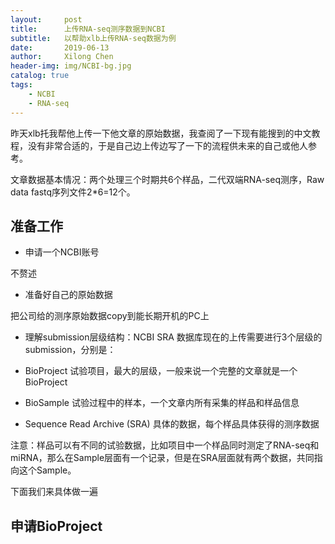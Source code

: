 ```yaml
---
layout:     post
title:      上传RNA-seq测序数据到NCBI
subtitle:   以帮助xlb上传RNA-seq数据为例
date:       2019-06-13
author:     Xilong Chen
header-img: img/NCBI-bg.jpg
catalog: true
tags:
    - NCBI
    - RNA-seq
---
```


昨天xlb托我帮他上传一下他文章的原始数据，我查阅了一下现有能搜到的中文教程，没有非常合适的，于是自己边上传边写了一下的流程供未来的自己或他人参考。

文章数据基本情况：两个处理三个时期共6个样品，二代双端RNA-seq测序，Raw data fastq序列文件2*6=12个。

## 准备工作

- 申请一个NCBI账号

 不赘述

- 准备好自己的原始数据

 把公司给的测序原始数据copy到能长期开机的PC上

- 理解submission层级结构：NCBI SRA 数据库现在的上传需要进行3个层级的submission，分别是：

 - BioProject 试验项目，最大的层级，一般来说一个完整的文章就是一个BioProject
 - BioSample 试验过程中的样本，一个文章内所有采集的样品和样品信息
 - Sequence Read Archive (SRA) 具体的数据，每个样品具体获得的测序数据

 注意：样品可以有不同的试验数据，比如项目中一个样品同时测定了RNA-seq和miRNA，那么在Sample层面有一个记录，但是在SRA层面就有两个数据，共同指向这个Sample。

下面我们来具体做一遍

## 申请BioProject
